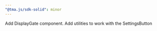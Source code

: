 ```yaml
---
"@tma.js/sdk-solid": minor
---
```


Add DisplayGate component. Add utilities to work with the SettingsButton
